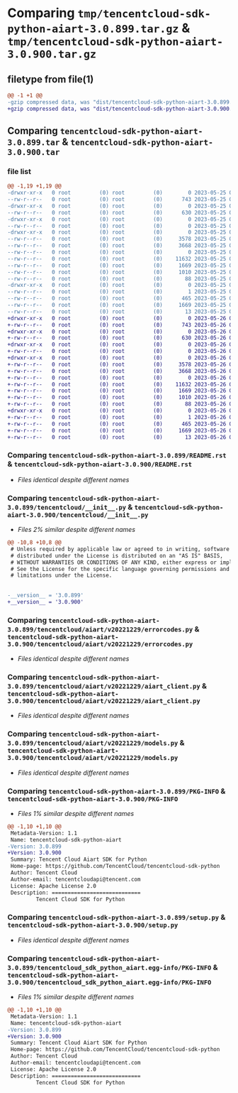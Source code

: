 # Comparing `tmp/tencentcloud-sdk-python-aiart-3.0.899.tar.gz` & `tmp/tencentcloud-sdk-python-aiart-3.0.900.tar.gz`

## filetype from file(1)

```diff
@@ -1 +1 @@
-gzip compressed data, was "dist/tencentcloud-sdk-python-aiart-3.0.899.tar", last modified: Thu May 25 00:15:41 2023, max compression
+gzip compressed data, was "dist/tencentcloud-sdk-python-aiart-3.0.900.tar", last modified: Fri May 26 02:09:06 2023, max compression
```

## Comparing `tencentcloud-sdk-python-aiart-3.0.899.tar` & `tencentcloud-sdk-python-aiart-3.0.900.tar`

### file list

```diff
@@ -1,19 +1,19 @@
-drwxr-xr-x   0 root         (0) root         (0)        0 2023-05-25 00:15:41.000000 tencentcloud-sdk-python-aiart-3.0.899/
--rw-r--r--   0 root         (0) root         (0)      743 2023-05-25 00:15:41.000000 tencentcloud-sdk-python-aiart-3.0.899/README.rst
-drwxr-xr-x   0 root         (0) root         (0)        0 2023-05-25 00:15:41.000000 tencentcloud-sdk-python-aiart-3.0.899/tencentcloud/
--rw-r--r--   0 root         (0) root         (0)      630 2023-05-25 00:15:41.000000 tencentcloud-sdk-python-aiart-3.0.899/tencentcloud/__init__.py
-drwxr-xr-x   0 root         (0) root         (0)        0 2023-05-25 00:15:41.000000 tencentcloud-sdk-python-aiart-3.0.899/tencentcloud/aiart/
--rw-r--r--   0 root         (0) root         (0)        0 2023-05-25 00:15:41.000000 tencentcloud-sdk-python-aiart-3.0.899/tencentcloud/aiart/__init__.py
-drwxr-xr-x   0 root         (0) root         (0)        0 2023-05-25 00:15:41.000000 tencentcloud-sdk-python-aiart-3.0.899/tencentcloud/aiart/v20221229/
--rw-r--r--   0 root         (0) root         (0)     3578 2023-05-25 00:15:41.000000 tencentcloud-sdk-python-aiart-3.0.899/tencentcloud/aiart/v20221229/errorcodes.py
--rw-r--r--   0 root         (0) root         (0)     3668 2023-05-25 00:15:41.000000 tencentcloud-sdk-python-aiart-3.0.899/tencentcloud/aiart/v20221229/aiart_client.py
--rw-r--r--   0 root         (0) root         (0)        0 2023-05-25 00:15:41.000000 tencentcloud-sdk-python-aiart-3.0.899/tencentcloud/aiart/v20221229/__init__.py
--rw-r--r--   0 root         (0) root         (0)    11632 2023-05-25 00:15:41.000000 tencentcloud-sdk-python-aiart-3.0.899/tencentcloud/aiart/v20221229/models.py
--rw-r--r--   0 root         (0) root         (0)     1669 2023-05-25 00:15:41.000000 tencentcloud-sdk-python-aiart-3.0.899/PKG-INFO
--rw-r--r--   0 root         (0) root         (0)     1010 2023-05-25 00:15:41.000000 tencentcloud-sdk-python-aiart-3.0.899/setup.py
--rw-r--r--   0 root         (0) root         (0)       88 2023-05-25 00:15:41.000000 tencentcloud-sdk-python-aiart-3.0.899/setup.cfg
-drwxr-xr-x   0 root         (0) root         (0)        0 2023-05-25 00:15:41.000000 tencentcloud-sdk-python-aiart-3.0.899/tencentcloud_sdk_python_aiart.egg-info/
--rw-r--r--   0 root         (0) root         (0)        1 2023-05-25 00:15:41.000000 tencentcloud-sdk-python-aiart-3.0.899/tencentcloud_sdk_python_aiart.egg-info/dependency_links.txt
--rw-r--r--   0 root         (0) root         (0)      465 2023-05-25 00:15:41.000000 tencentcloud-sdk-python-aiart-3.0.899/tencentcloud_sdk_python_aiart.egg-info/SOURCES.txt
--rw-r--r--   0 root         (0) root         (0)     1669 2023-05-25 00:15:41.000000 tencentcloud-sdk-python-aiart-3.0.899/tencentcloud_sdk_python_aiart.egg-info/PKG-INFO
--rw-r--r--   0 root         (0) root         (0)       13 2023-05-25 00:15:41.000000 tencentcloud-sdk-python-aiart-3.0.899/tencentcloud_sdk_python_aiart.egg-info/top_level.txt
+drwxr-xr-x   0 root         (0) root         (0)        0 2023-05-26 02:09:06.000000 tencentcloud-sdk-python-aiart-3.0.900/
+-rw-r--r--   0 root         (0) root         (0)      743 2023-05-26 02:09:06.000000 tencentcloud-sdk-python-aiart-3.0.900/README.rst
+drwxr-xr-x   0 root         (0) root         (0)        0 2023-05-26 02:09:06.000000 tencentcloud-sdk-python-aiart-3.0.900/tencentcloud/
+-rw-r--r--   0 root         (0) root         (0)      630 2023-05-26 02:09:06.000000 tencentcloud-sdk-python-aiart-3.0.900/tencentcloud/__init__.py
+drwxr-xr-x   0 root         (0) root         (0)        0 2023-05-26 02:09:06.000000 tencentcloud-sdk-python-aiart-3.0.900/tencentcloud/aiart/
+-rw-r--r--   0 root         (0) root         (0)        0 2023-05-26 02:09:06.000000 tencentcloud-sdk-python-aiart-3.0.900/tencentcloud/aiart/__init__.py
+drwxr-xr-x   0 root         (0) root         (0)        0 2023-05-26 02:09:06.000000 tencentcloud-sdk-python-aiart-3.0.900/tencentcloud/aiart/v20221229/
+-rw-r--r--   0 root         (0) root         (0)     3578 2023-05-26 02:09:06.000000 tencentcloud-sdk-python-aiart-3.0.900/tencentcloud/aiart/v20221229/errorcodes.py
+-rw-r--r--   0 root         (0) root         (0)     3668 2023-05-26 02:09:06.000000 tencentcloud-sdk-python-aiart-3.0.900/tencentcloud/aiart/v20221229/aiart_client.py
+-rw-r--r--   0 root         (0) root         (0)        0 2023-05-26 02:09:06.000000 tencentcloud-sdk-python-aiart-3.0.900/tencentcloud/aiart/v20221229/__init__.py
+-rw-r--r--   0 root         (0) root         (0)    11632 2023-05-26 02:09:06.000000 tencentcloud-sdk-python-aiart-3.0.900/tencentcloud/aiart/v20221229/models.py
+-rw-r--r--   0 root         (0) root         (0)     1669 2023-05-26 02:09:06.000000 tencentcloud-sdk-python-aiart-3.0.900/PKG-INFO
+-rw-r--r--   0 root         (0) root         (0)     1010 2023-05-26 02:09:06.000000 tencentcloud-sdk-python-aiart-3.0.900/setup.py
+-rw-r--r--   0 root         (0) root         (0)       88 2023-05-26 02:09:06.000000 tencentcloud-sdk-python-aiart-3.0.900/setup.cfg
+drwxr-xr-x   0 root         (0) root         (0)        0 2023-05-26 02:09:06.000000 tencentcloud-sdk-python-aiart-3.0.900/tencentcloud_sdk_python_aiart.egg-info/
+-rw-r--r--   0 root         (0) root         (0)        1 2023-05-26 02:09:06.000000 tencentcloud-sdk-python-aiart-3.0.900/tencentcloud_sdk_python_aiart.egg-info/dependency_links.txt
+-rw-r--r--   0 root         (0) root         (0)      465 2023-05-26 02:09:06.000000 tencentcloud-sdk-python-aiart-3.0.900/tencentcloud_sdk_python_aiart.egg-info/SOURCES.txt
+-rw-r--r--   0 root         (0) root         (0)     1669 2023-05-26 02:09:06.000000 tencentcloud-sdk-python-aiart-3.0.900/tencentcloud_sdk_python_aiart.egg-info/PKG-INFO
+-rw-r--r--   0 root         (0) root         (0)       13 2023-05-26 02:09:06.000000 tencentcloud-sdk-python-aiart-3.0.900/tencentcloud_sdk_python_aiart.egg-info/top_level.txt
```

### Comparing `tencentcloud-sdk-python-aiart-3.0.899/README.rst` & `tencentcloud-sdk-python-aiart-3.0.900/README.rst`

 * *Files identical despite different names*

### Comparing `tencentcloud-sdk-python-aiart-3.0.899/tencentcloud/__init__.py` & `tencentcloud-sdk-python-aiart-3.0.900/tencentcloud/__init__.py`

 * *Files 2% similar despite different names*

```diff
@@ -10,8 +10,8 @@
 # Unless required by applicable law or agreed to in writing, software
 # distributed under the License is distributed on an "AS IS" BASIS,
 # WITHOUT WARRANTIES OR CONDITIONS OF ANY KIND, either express or implied.
 # See the License for the specific language governing permissions and
 # limitations under the License.
 
 
-__version__ = '3.0.899'
+__version__ = '3.0.900'
```

### Comparing `tencentcloud-sdk-python-aiart-3.0.899/tencentcloud/aiart/v20221229/errorcodes.py` & `tencentcloud-sdk-python-aiart-3.0.900/tencentcloud/aiart/v20221229/errorcodes.py`

 * *Files identical despite different names*

### Comparing `tencentcloud-sdk-python-aiart-3.0.899/tencentcloud/aiart/v20221229/aiart_client.py` & `tencentcloud-sdk-python-aiart-3.0.900/tencentcloud/aiart/v20221229/aiart_client.py`

 * *Files identical despite different names*

### Comparing `tencentcloud-sdk-python-aiart-3.0.899/tencentcloud/aiart/v20221229/models.py` & `tencentcloud-sdk-python-aiart-3.0.900/tencentcloud/aiart/v20221229/models.py`

 * *Files identical despite different names*

### Comparing `tencentcloud-sdk-python-aiart-3.0.899/PKG-INFO` & `tencentcloud-sdk-python-aiart-3.0.900/PKG-INFO`

 * *Files 1% similar despite different names*

```diff
@@ -1,10 +1,10 @@
 Metadata-Version: 1.1
 Name: tencentcloud-sdk-python-aiart
-Version: 3.0.899
+Version: 3.0.900
 Summary: Tencent Cloud Aiart SDK for Python
 Home-page: https://github.com/TencentCloud/tencentcloud-sdk-python
 Author: Tencent Cloud
 Author-email: tencentcloudapi@tencent.com
 License: Apache License 2.0
 Description: ============================
         Tencent Cloud SDK for Python
```

### Comparing `tencentcloud-sdk-python-aiart-3.0.899/setup.py` & `tencentcloud-sdk-python-aiart-3.0.900/setup.py`

 * *Files identical despite different names*

### Comparing `tencentcloud-sdk-python-aiart-3.0.899/tencentcloud_sdk_python_aiart.egg-info/PKG-INFO` & `tencentcloud-sdk-python-aiart-3.0.900/tencentcloud_sdk_python_aiart.egg-info/PKG-INFO`

 * *Files 1% similar despite different names*

```diff
@@ -1,10 +1,10 @@
 Metadata-Version: 1.1
 Name: tencentcloud-sdk-python-aiart
-Version: 3.0.899
+Version: 3.0.900
 Summary: Tencent Cloud Aiart SDK for Python
 Home-page: https://github.com/TencentCloud/tencentcloud-sdk-python
 Author: Tencent Cloud
 Author-email: tencentcloudapi@tencent.com
 License: Apache License 2.0
 Description: ============================
         Tencent Cloud SDK for Python
```

